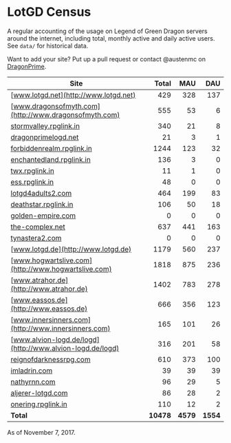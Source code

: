 # LotGD Census
A regular accounting of the usage on Legend of Green Dragon servers around the internet, including total, monthly active and daily active users. See `data/` for historical data.

Want to add your site? Put up a pull request or contact @austenmc on [DragonPrime](http://dragonprime.net).


Site | Total | MAU | DAU
--- | ---:| ---:| ---:
[www.lotgd.net](http://www.lotgd.net)|429|328|137
[www.dragonsofmyth.com](http://www.dragonsofmyth.com)|555|53|6
[stormvalley.rpglink.in](http://stormvalley.rpglink.in)|340|21|8
[dragonprimelogd.net](http://dragonprimelogd.net)|21|3|1
[forbiddenrealm.rpglink.in](http://forbiddenrealm.rpglink.in)|1244|123|32
[enchantedland.rpglink.in](http://enchantedland.rpglink.in)|136|3|0
[twx.rpglink.in](http://twx.rpglink.in)|11|1|0
[ess.rpglink.in](http://ess.rpglink.in)|48|0|0
[lotgd4adults2.com](http://lotgd4adults2.com)|464|199|83
[deathstar.rpglink.in](http://deathstar.rpglink.in)|106|50|18
[golden-empire.com](http://golden-empire.com)|0|0|0
[the-complex.net](http://the-complex.net)|637|441|163
[tynastera2.com](http://tynastera2.com)|0|0|0
[www.lotgd.de](http://www.lotgd.de)|1179|560|237
[www.hogwartslive.com](http://www.hogwartslive.com)|1818|875|236
[www.atrahor.de](http://www.atrahor.de)|1402|783|278
[www.eassos.de](http://www.eassos.de)|666|356|123
[www.innersinners.com](http://www.innersinners.com)|165|101|26
[www.alvion-logd.de/logd](http://www.alvion-logd.de/logd)|316|201|58
[reignofdarknessrpg.com](http://reignofdarknessrpg.com)|610|373|100
[imladrin.com](http://imladrin.com)|39|39|39
[nathyrnn.com](http://nathyrnn.com)|96|29|5
[aljerer-lotgd.com](http://aljerer-lotgd.com)|86|28|2
[onering.rpglink.in](http://onering.rpglink.in)|110|12|2
**Total**|**10478**|**4579**|**1554**

As of November 7, 2017.
